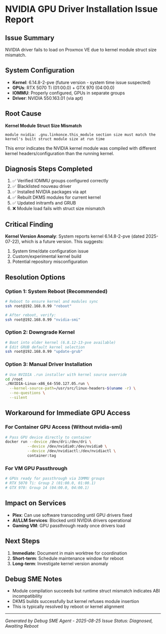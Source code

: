 # NVIDIA GPU Driver Installation Issue Report

## Issue Summary
NVIDIA driver fails to load on Proxmox VE due to kernel module struct size mismatch.

## System Configuration
- **Kernel**: 6.14.8-2-pve (future version - system time issue suspected)
- **GPUs**: RTX 5070 Ti (01:00.0) + GTX 970 (04:00.0)
- **IOMMU**: Properly configured, GPUs in separate groups
- **Driver**: NVIDIA 550.163.01 (via apt)

## Root Cause
**Kernel Module Struct Size Mismatch**
```
module nvidia: .gnu.linkonce.this_module section size must match the kernel's built struct module size at run time
```

This error indicates the NVIDIA kernel module was compiled with different kernel headers/configuration than the running kernel.

## Diagnosis Steps Completed
1. ✅ Verified IOMMU groups configured correctly
2. ✅ Blacklisted nouveau driver
3. ✅ Installed NVIDIA packages via apt
4. ✅ Rebuilt DKMS modules for current kernel
5. ✅ Updated initramfs and GRUB
6. ❌ Module load fails with struct size mismatch

## Critical Finding
**Kernel Version Anomaly**: System reports kernel 6.14.8-2-pve (dated 2025-07-22), which is a future version. This suggests:
1. System time/date configuration issue
2. Custom/experimental kernel build
3. Potential repository misconfiguration

## Resolution Options

### Option 1: System Reboot (Recommended)
```bash
# Reboot to ensure kernel and modules sync
ssh root@192.168.0.99 "reboot"

# After reboot, verify:
ssh root@192.168.0.99 "nvidia-smi"
```

### Option 2: Downgrade Kernel
```bash
# Boot into older kernel (6.8.12-13-pve available)
# Edit GRUB default kernel selection
ssh root@192.168.0.99 "update-grub"
```

### Option 3: Manual Driver Installation
```bash
# Use NVIDIA .run installer with kernel source override
cd /root
./NVIDIA-Linux-x86_64-550.127.05.run \
  --kernel-source-path=/usr/src/linux-headers-$(uname -r) \
  --no-questions \
  --silent
```

## Workaround for Immediate GPU Access

### For Container GPU Access (Without nvidia-smi)
```bash
# Pass GPU device directly to container
docker run --device /dev/dri:/dev/dri \
          --device /dev/nvidia0:/dev/nvidia0 \
          --device /dev/nvidiactl:/dev/nvidiactl \
          container:tag
```

### For VM GPU Passthrough
```bash
# GPUs ready for passthrough via IOMMU groups
# RTX 5070 Ti: Group 2 (01:00.0, 01:00.1)
# GTX 970: Group 14 (04:00.0, 04:00.1)
```

## Impact on Services
- **Plex**: Can use software transcoding until GPU drivers fixed
- **AI/LLM Services**: Blocked until NVIDIA drivers operational
- **Gaming VM**: GPU passthrough ready once drivers load

## Next Steps
1. **Immediate**: Document in main worktree for coordination
2. **Short-term**: Schedule maintenance window for reboot
3. **Long-term**: Investigate kernel version anomaly

## Debug SME Notes
- Module compilation succeeds but runtime struct mismatch indicates ABI incompatibility
- DKMS builds successfully but kernel refuses module insertion
- This is typically resolved by reboot or kernel alignment

---
*Generated by Debug SME Agent - 2025-08-25*
*Issue Status: Diagnosed, Awaiting Reboot*